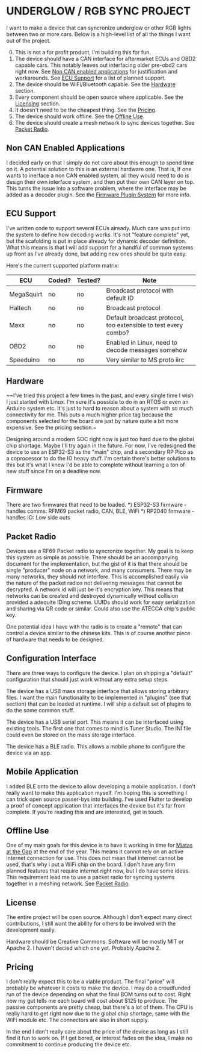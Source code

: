 # UNDERGLOW / RGB SYNC PROJECT

I want to make a device that can syncronize underglow
or other RGB lights between two or more cars. Below is a high-level list of all the things I want out of the project.

0) This is not a for profit product, I'm building this for fun.
1) The device should have a CAN interface for aftermarket ECUs and OBD2 capable cars. This notably leaves out interfacing older pre-obd2 cars right now. See [Non CAN enabled applications](#non-can-enabled-systems) for justification and workarounds. See [ECU Support](#ecu-support) for a list of planned support.
2) The device should be WiFi/Bluetooth capable. See the [Hardware](#hardware) section.
3) Every component should be open source where applicable. See the [Licensing](#license) section.
4) It doesn't need to be the cheapest thing. See the [Pricing](#pricing).
5) The device should work offline. See the [Offline Use](#offline-use).
6) The device should create a mesh network to sync devices together. See [Packet Radio](#packet-radio).

## Non CAN Enabled Applications

I decided early on that I simply do not care about this enough to spend time on it. A potential solution to this is an external hardware one. That is, If one wants to inerface a non CAN enabled system, all they would need to do is design their own interface system, and then put their own CAN layer on top. This turns the issue into a software problem, where the interface may be added as a decoder plugin. See the [Firmware Plugin System](#Firmware-Plugin-System) for more info.

## ECU Support

I've written code to support several ECUs already. Much care was put into the system to define how decoding works. It's not "feature complete" yet, but the scafolding is put in place already for dynamic decoder definition. What this means is that I will add support for a handful of common systems up front as I've already done, but adding new ones should be quite easy.

Here's the current supported platform matrix:

| ECU        | Coded? | Tested? | Note  |
| ---------- | ------ | ------- | ----- |
| MegaSquirt | no     | no      | Broadcast protocol with default ID |
| Haltech    | no     | no      | Broadcast protocol |
| Maxx       | no     | no      | Default broadcast protocol, too extensible to test every combo? |
| OBD2       | no     | no      | Enabled in Linux, need to decode messages somehow |
| Speeduino  | no     | no      | Very similar to MS proto iirc |

## Hardware

~~I've tried this project a few times in the past, and every single time I wish I just started with Linux. I'm sure it's possible to do in an RTOS or even an Arduino system etc. It's just to hard to reason about a system with so much connectivity for me. This puts a much higher price tag because the components selected for the board are just by nature quite a bit more expensive. See the pricing section.~

Designing around a modern SOC right now is just too hard due to the global chip shortage. Maybe I'll try again in the future. For now, I've redesigned the device to use an ESP32-S3 as the "main" chip, and a secondary RP Pico as a coprocessor to do the IO heavy stuff. I'm certain there's better solutions to this but it's what I knew I'd be able to complete without learning a ton of new stuff since I'm on a deadline now.

## Firmware

There are two firmwares that need to be loaded.
*) ESP32-S3 firmware - handles comms: RFM69 packet radio, CAN, BLE, WiFi
*) RP2040 firmware - handles IO: Low side outs

## Packet Radio

Devices use a RF69 Packet radio to syncronize together. My goal is to keep this system as simple as possible. There should be an accompanying document for the implementation, but the gist of it is that there should be single "producer" node on a network, and many consumers. There may be many networks, they should not interfere. This is accomplished easily via the nature of the packet radios not delivering messages that cannot be decrypted. A network id will just be it's encryption key. This means that networks can be created and destroyed dynamically without collision provided a adequite IDing scheme. UUIDs should work for easy serialization and sharing via QR code or similar. Could also use the ATECCA chip's public key.

One potential idea I have with the radio is to create a "remote" that can control a device similar to the chinese kits. This is of course another piece of hardware that needs to be designed.

## Configuration Interface

There are three ways to configure the device. I plan on shipping a "default" configuration that should just work without any extra setup steps.

The device has a USB mass storage interface that allows storing arbitrary files. I want the main functionality to be implemented in "plugins" (see that section) that can be loaded at runtime. I will ship a default set of plugins to do the some common stuff.

The device has a USB serial port. This means it can be interfaced using existing tools. The first one that comes to mind is Tuner Studio. The INI file could even be stored on the mass storage interface.

The device has a BLE radio. This allows a mobile phone to configure the device via an app.

## Mobile Application

I added BLE onto the device to allow developing a mobile application. I don't really want to make this application myself. I'm hoping this is something I can trick open source passer-bys into building. I've used Flutter to develop a proof of concept application that interfaces the device but it's far from complete. If you're reading this and are interested, get in touch.

## Offline Use

One of my main goals for this device is to have it working in time for [Miatas at the Gap](https://www.gapmiatas.com/) at the end of the year. This means it cannot rely on an active internet connection for use. This does not mean that internet cannot be used, that's why i put a WiFi chip on the board. I don't have any firm planned features that require internet right now, but I do have some ideas. This requirement lead me to use a packet radio for syncing systems together in a meshing network. See [Packet Radio](#packet-radio).

## License

The entire project will be open source. Although I don't expect many direct contributions, I still want the ability for others to be involved with the development easily.

Hardware should be Creative Commons. Software will be mostly MIT or Apache 2. I haven't decied which one yet. Probably Apache 2.

## Pricing

I don't really expect this to be a viable product. The final "price" will probably be whatever it costs to make the device. I may do a croudfunded run of the device depending on what the final BOM turns out to cost. Right now my gut tells me each board will cost about $125 to produce. The passive components are pretty cheap, but there's a lot of them. The CPU is really hard to get right now due to the global chip shortage, same with the WiFi module etc. The connectors are also in short supply.

In the end I don't really care about the price of the device as long as I still find it fun to work on. If I get bored, or interest fades on the idea, I make no commitment to continue producing the device etc.

